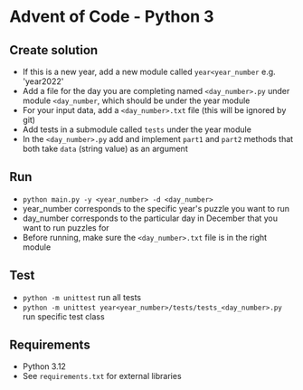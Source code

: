 # Advent of Code - Python 3

## Create solution
- If this is a new year, add a new module called `year<year_number` e.g. 'year2022'
- Add a file for the day you are completing named `<day_number>.py` under module `<day_number`, which should be under the year module
- For your input data, add a `<day_number>.txt` file (this will be ignored by git)
- Add tests in a submodule called `tests` under the year module
- In the `<day_number>.py` add and implement `part1` and `part2` methods that both take `data` (string value) as an argument

## Run
- ```python main.py -y <year_number> -d <day_number>```
- year_number corresponds to the specific year's puzzle you want to run
- day_number corresponds to the particular day in December that you want to run puzzles for
- Before running, make sure the `<day_number>.txt` file is in the right module

## Test
- ```python -m unittest``` run all tests
- ```python -m unittest year<year_number>/tests/tests_<day_number>.py``` run specific test class

## Requirements

- Python 3.12
- See `requirements.txt` for external libraries